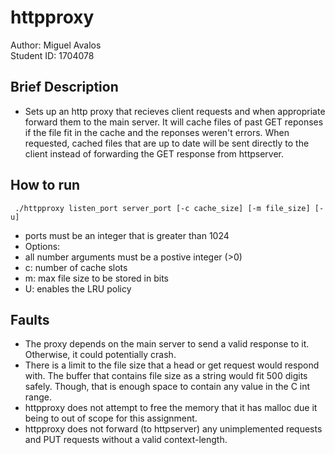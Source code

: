 # httpproxy
Author: Miguel Avalos \
Student ID: 1704078

## Brief Description
- Sets up an http proxy that recieves client requests and when appropriate forward them to the main server. It will cache files of past GET reponses if the file fit in the cache and the reponses weren't errors. When requested, cached files that are up to date will be sent directly to the client instead of forwarding the GET response from httpserver.
## How to run
     ./httpproxy listen_port server_port [-c cache_size] [-m file_size] [-u]
 
 - ports must be an integer that is greater than 1024
 - Options:
 - all number arguments must be a postive integer (>0)
 - c: number of cache slots
 - m: max file size to be stored in bits
 - U: enables the LRU policy
 
## Faults  
- The proxy depends on the main server to send a valid response to it. Otherwise, it could potentially crash.
- There is a limit to the file size that a head or get request would respond with. The buffer that contains file size as a string would fit 500 digits safely. Though, that is enough space to contain any value in the C int range.
- httpproxy does not attempt to free the memory that it has malloc due it being to out of scope for this assignment. 
- httpproxy does not forward (to httpserver) any unimplemented requests and PUT requests without a valid context-length. 
